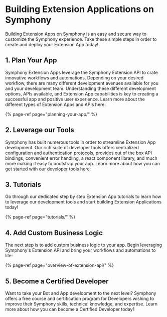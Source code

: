 # Building Extension Applications on Symphony

Building Extension Apps on Symphony is an easy and secure way to customize the Symphony experience.  Take these simple steps in order to create and deploy your Extension App today!

## 1.  Plan Your App

Symphony Extension Apps leverage the Symphony Extension API to crate innovative workflows and automations.  Depending on your desired workflow, there are many different development avenues available for you and your development team.  Understanding these different development options, APIs available, and Extension App capabilities is key to creating a successful app and positive user experience.  Learn more about the different types of Extension Apps and APIs here:

{% page-ref page="planning-your-app/" %}

## 2.  Leverage our Tools

Symphony has built numerous tools in order to streamline Extension App development.  Our rich suite of developer tools offers centralized configuration and authentication protocols, provides out of the box API bindings, convenient error handling, a react component library, and much more making it easy to bootstrap your app.  Learn more about how you can get started with our developer tools here:

## 3. Tutorials

Go through our dedicated step by step Extension App tutorials to learn how to leverage our development tools and start building Extension Applications today!

{% page-ref page="tutorials/" %}

## 4.  Add Custom Business Logic

The next step is to add custom business logic to your app. Begin leveraging Symphony's Extension API and bring your workflows and automations to life:

{% page-ref page="overview-of-extension-api/" %}

## 5.  Become a Certified Developer

Want to take your Bot and App development to the next level?  Symphony offers a free course and certification program for Developers wishing to improve their Symphony skills, technical knowledge, and expertise.  Learn more about how you can become a Certified Developer today1

